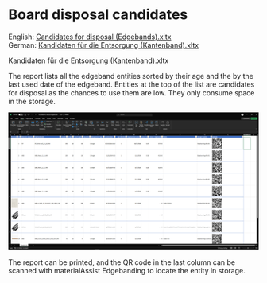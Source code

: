 ﻿# Board disposal candidates

English: [Candidates for disposal (Edgebands).xltx](Candidates%20for%20disposal%20(Edgebands).xltx)<br>
German: [Kandidaten für die Entsorgung (Kantenband).xltx](Kandidaten%20fuer%20die%20Entsorgung%20(Kantenband).xltx)<br>

Kandidaten für die Entsorgung (Kantenband).xltx

The report lists all the edgeband entities sorted by their age and the by the last used date of the edgeband. Entities at the top of the list are candidates for disposal as the chances to use them are low. They only consume space in the storage.

![alt text](Candidates%20for%20disposal%20(Edgebands).png)

The report can be printed, and the QR code in the last column can be scanned with materialAssist Edgebanding to locate the entity in storage.
